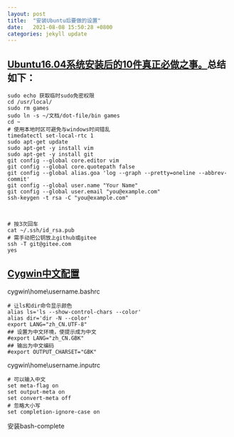 ```yaml
---
layout: post
title:  "安装Ubuntu后要做的设置"
date:   2021-08-08 15:50:28 +0800
categories: jekyll update
---
```


## [Ubuntu16.04系统安装后的10件真正必做之事。](https://www.cnblogs.com/fnight/p/5722016.html)总结如下：
```shell
sudo echo 获取临时sudo免密权限
cd /usr/local/
sudo rm games
sudo ln -s ~/文档/dot-file/bin games
cd ~
# 使用本地时区可避免与windows时间错乱
timedatectl set-local-rtc 1
sudo apt-get update
sudo apt-get -y install vim
sudo apt-get -y install git
git config --global core.editor vim
git config --global core.quotepath false
git config --global alias.goa 'log --graph --pretty=oneline --abbrev-commit'
git config --global user.name "Your Name"
git config --global user.email "you@example.com"
ssh-keygen -t rsa -C "you@example.com"



# 按3次回车
cat ~/.ssh/id_rsa.pub
# 需手动把公钥放上github或gitee
ssh -T git@gitee.com
yes
```

## [Cygwin中文配置](http://www.cygwin.cn/site/info/show.php?IID=1005)

cygwin\home\username\.bashrc

```shell
# 让ls和dir命令显示颜色
alias ls='ls --show-control-chars --color'
alias dir='dir -N --color'
export LANG="zh_CN.UTF-8"
## 设置为中文环境，使提示成为中文
#export LANG="zh_CN.GBK"
## 输出为中文编码
#export OUTPUT_CHARSET="GBK"
```

cygwin\home\username\.inputrc

```shell
# 可以输入中文 
set meta-flag on
set output-meta on
set convert-meta off
# 忽略大小写
set completion-ignore-case on
```

安装bash-complete
